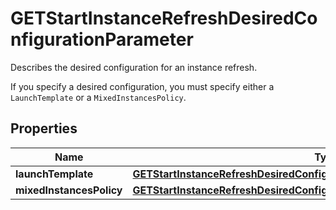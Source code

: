 

# GETStartInstanceRefreshDesiredConfigurationParameter

<p>Describes the desired configuration for an instance refresh. </p> <p>If you specify a desired configuration, you must specify either a <code>LaunchTemplate</code> or a <code>MixedInstancesPolicy</code>. </p>

## Properties

| Name | Type | Description | Notes |
|------------ | ------------- | ------------- | -------------|
|**launchTemplate** | [**GETStartInstanceRefreshDesiredConfigurationParameterLaunchTemplate**](GETStartInstanceRefreshDesiredConfigurationParameterLaunchTemplate.md) |  |  [optional] |
|**mixedInstancesPolicy** | [**GETStartInstanceRefreshDesiredConfigurationParameterMixedInstancesPolicy**](GETStartInstanceRefreshDesiredConfigurationParameterMixedInstancesPolicy.md) |  |  [optional] |



